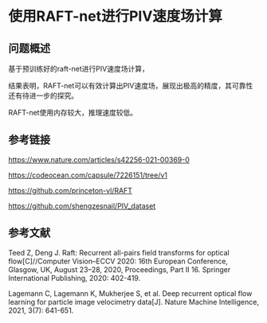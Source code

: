 # 使用RAFT-net进行PIV速度场计算



## 问题概述

基于预训练好的raft-net进行PIV速度场计算，

结果表明，RAFT-net可以有效计算出PIV速度场，展现出极高的精度，其可靠性还有待进一步的探究。

RAFT-net使用内存较大，推理速度较低。



## 参考链接

https://www.nature.com/articles/s42256-021-00369-0

https://codeocean.com/capsule/7226151/tree/v1

https://github.com/princeton-vl/RAFT

https://github.com/shengzesnail/PIV_dataset



## 参考文献

Teed Z, Deng J. Raft: Recurrent all-pairs field transforms for optical flow[C]//Computer Vision–ECCV 2020: 16th European Conference, Glasgow, UK, August 23–28, 2020, Proceedings, Part II 16. Springer International Publishing, 2020: 402-419.

Lagemann C, Lagemann K, Mukherjee S, et al. Deep recurrent optical flow learning for particle image velocimetry data[J]. Nature Machine Intelligence, 2021, 3(7): 641-651.
